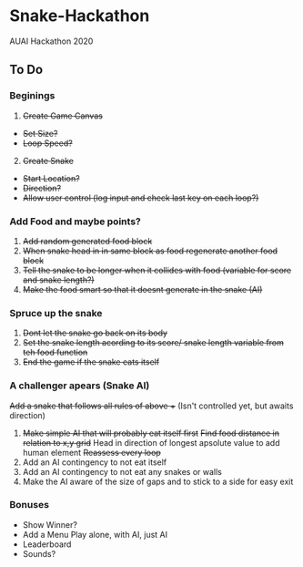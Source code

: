 # Snake-Hackathon
AUAI Hackathon 2020

## To Do
### Beginings
1. ~~Create Game Canvas~~
- ~~Set Size?~~
- ~~Loop Speed?~~
2. ~~Create Snake~~
- ~~Start Location?~~
- ~~Direction?~~
- ~~Allow user control (log input and check last key on each loop?)~~
### Add Food and maybe points?
1. ~~Add random generated food block~~
2. ~~When snake head in in same block as food regenerate another food block~~
3. ~~Tell the snake to be longer when it collides with food (variable for score and snake length?)~~
4. ~~Make the food smart so that it doesnt generate in the snake (AI)~~
### Spruce up the snake
1. ~~Dont let the snake go back on its body~~
2. ~~Set the snake length acording to its score/ snake length variable from teh food function~~
3. ~~End the game if the snake eats itself~~
### A challenger apears (Snake AI)
~~Add a snake that follows all rules of above +~~ (Isn't controlled yet, but awaits direction)
1. ~~Make simple AI that will probably eat itself first~~
    ~~Find food distance in relation to x,y grid~~
    Head in direction of longest apsolute value to add human element
    ~~Reassess every loop~~
2. Add an AI contingency to not eat itself
3. Add an AI contingency to not eat any snakes or walls
4. Make the AI aware of the size of gaps and to stick to a side for easy exit
### Bonuses
- Show Winner?
- Add a Menu
    Play alone, with AI, just AI
- Leaderboard
- Sounds?